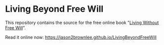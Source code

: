 # Living Beyond Free Will

This repository contains the source for the free online book "[Living Without Free Will](https://jason2brownlee.github.io/LivingBeyondFreeWill)".

Read it  online now: https://jason2brownlee.github.io/LivingBeyondFreeWill